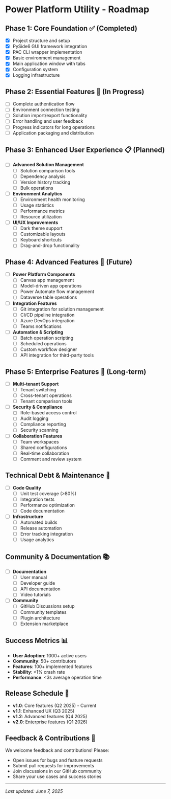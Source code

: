 # Power Platform Utility - Roadmap

## Phase 1: Core Foundation ✅ (Completed)
- [x] Project structure and setup
- [x] PySide6 GUI framework integration
- [x] PAC CLI wrapper implementation
- [x] Basic environment management
- [x] Main application window with tabs
- [x] Configuration system
- [x] Logging infrastructure

## Phase 2: Essential Features 🚧 (In Progress)
- [ ] Complete authentication flow
- [ ] Environment connection testing
- [ ] Solution import/export functionality
- [ ] Error handling and user feedback
- [ ] Progress indicators for long operations
- [ ] Application packaging and distribution

## Phase 3: Enhanced User Experience 📋 (Planned)
- [ ] **Advanced Solution Management**
  - [ ] Solution comparison tools
  - [ ] Dependency analysis
  - [ ] Version history tracking
  - [ ] Bulk operations

- [ ] **Environment Analytics**
  - [ ] Environment health monitoring
  - [ ] Usage statistics
  - [ ] Performance metrics
  - [ ] Resource utilization

- [ ] **UI/UX Improvements**
  - [ ] Dark theme support
  - [ ] Customizable layouts
  - [ ] Keyboard shortcuts
  - [ ] Drag-and-drop functionality

## Phase 4: Advanced Features 🔮 (Future)
- [ ] **Power Platform Components**
  - [ ] Canvas app management
  - [ ] Model-driven app operations
  - [ ] Power Automate flow management
  - [ ] Dataverse table operations

- [ ] **Integration Features**
  - [ ] Git integration for solution management
  - [ ] CI/CD pipeline integration
  - [ ] Azure DevOps integration
  - [ ] Teams notifications

- [ ] **Automation & Scripting**
  - [ ] Batch operation scripting
  - [ ] Scheduled operations
  - [ ] Custom workflow designer
  - [ ] API integration for third-party tools

## Phase 5: Enterprise Features 🏢 (Long-term)
- [ ] **Multi-tenant Support**
  - [ ] Tenant switching
  - [ ] Cross-tenant operations
  - [ ] Tenant comparison tools

- [ ] **Security & Compliance**
  - [ ] Role-based access control
  - [ ] Audit logging
  - [ ] Compliance reporting
  - [ ] Security scanning

- [ ] **Collaboration Features**
  - [ ] Team workspaces
  - [ ] Shared configurations
  - [ ] Real-time collaboration
  - [ ] Comment and review system

## Technical Debt & Maintenance 🔧
- [ ] **Code Quality**
  - [ ] Unit test coverage (>80%)
  - [ ] Integration tests
  - [ ] Performance optimization
  - [ ] Code documentation

- [ ] **Infrastructure**
  - [ ] Automated builds
  - [ ] Release automation
  - [ ] Error tracking integration
  - [ ] Usage analytics

## Community & Documentation 📚
- [ ] **Documentation**
  - [ ] User manual
  - [ ] Developer guide
  - [ ] API documentation
  - [ ] Video tutorials

- [ ] **Community**
  - [ ] GitHub Discussions setup
  - [ ] Community templates
  - [ ] Plugin architecture
  - [ ] Extension marketplace

## Success Metrics 📊
- **User Adoption**: 1000+ active users
- **Community**: 50+ contributors
- **Features**: 100+ implemented features
- **Stability**: <1% crash rate
- **Performance**: <3s average operation time

## Release Schedule 📅
- **v1.0**: Core features (Q2 2025) - Current
- **v1.1**: Enhanced UX (Q3 2025)
- **v1.2**: Advanced features (Q4 2025)
- **v2.0**: Enterprise features (Q1 2026)

## Feedback & Contributions 💬
We welcome feedback and contributions! Please:
- Open issues for bugs and feature requests
- Submit pull requests for improvements
- Join discussions in our GitHub community
- Share your use cases and success stories

---
*Last updated: June 7, 2025*